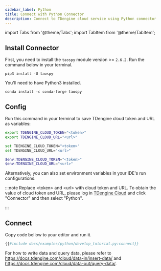 ```yaml
---
sidebar_label: Python
title: Connect with Python Connector
description: Connect to TDengine cloud service using Python connector
---
```


<!-- exclude -->
import Tabs from '@theme/Tabs';
import TabItem from '@theme/TabItem';
<!-- exclude-end -->
## Install Connector

First, you need to install the `taospy` module version >= `2.6.2`. Run the command below in your terminal.

<Tabs defaultValue="pip">
<TabItem value="pip" label="pip">

```
pip3 install -U taospy
```
You'll need to have Python3 installed.

</TabItem>
<TabItem value="conda" label="conda">

```
conda install -c conda-forge taospy
```

</TabItem>
</Tabs>

## Config

Run this command in your terminal to save TDengine cloud token and URL as variables:

<Tabs defaultValue="bash">
<TabItem value="bash" label="Bash">

```bash
export TDENGINE_CLOUD_TOKEN="<token>"
export TDENGINE_CLOUD_URL="<url>"
```

</TabItem>
<TabItem value="cmd" label="CMD">

```bash
set TDENGINE_CLOUD_TOKEN="<token>"
set TDENGINE_CLOUD_URL="<url>"
```

</TabItem>
<TabItem value="powershell" label="Powershell">

```powershell
$env:TDENGINE_CLOUD_TOKEN="<token>"
$env:TDENGINE_CLOUD_URL="<url>"
```

</TabItem>
</Tabs>


Alternatively, you can also set environment variables in your IDE's run configurations.


<!-- exclude -->
:::note
Replace  <token\> and <url\> with cloud token and URL.
To obtain the value of cloud token and URL, please log in [TDengine Cloud](https://cloud.tdengine.com) and click "Connector" and then select "Python".

:::
<!-- exclude-end -->

## Connect

Copy code bellow to your editor and run it.

```python
{{#include docs/examples/python/develop_tutorial.py:connect}}
```

For how to write data and query data, please refer to <https://docs.tdengine.com/cloud/data-in/insert-data/> and <https://docs.tdengine.com/cloud/data-out/query-data/>.
